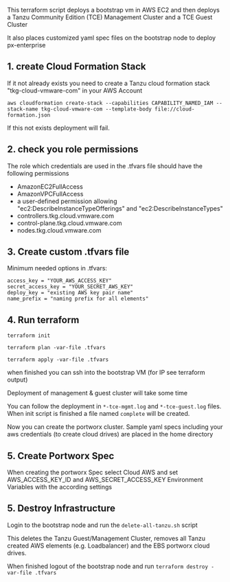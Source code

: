This terraform script deploys a bootstrap vm in AWS EC2 and then deploys a Tanzu Community Edition (TCE) Management Cluster and a TCE Guest Cluster

It also places customized yaml spec files on the bootstrap node to deploy px-enterprise


## 1. create Cloud Formation Stack
If it not already exists you need to create a Tanzu cloud formation stack "tkg-cloud-vmware-com" in your AWS Account 

`aws cloudformation create-stack --capabilities CAPABILITY_NAMED_IAM --stack-name tkg-cloud-vmware-com --template-body file://cloud-formation.json`

If this not exists deployment will fail.

## 2. check you role permissions
The role which credentials are used in the .tfvars file should have the following permissions
* AmazonEC2FullAccess
* AmazonVPCFullAccess
* a user-defined permission allowing "ec2:DescribeInstanceTypeOfferings" and "ec2:DescribeInstanceTypes"
* controllers.tkg.cloud.vmware.com 
* control-plane.tkg.cloud.vmware.com 
* nodes.tkg.cloud.vmware.com 

## 3. Create custom .tfvars file
Minimum needed options in .tfvars:

```
access_key = "YOUR_AWS_ACCESS_KEY"
secret_access_key = "YOUR_SECRET_AWS_KEY"
deploy_key = "existing AWS key pair name"
name_prefix = "naming prefix for all elements"
```

## 4. Run terraform
`terraform init`

`terraform plan -var-file .tfvars`

`terraform apply -var-file .tfvars`

when finished you can ssh into the bootstrap VM (for IP see terraform output)

Deployment of management & guest cluster will take some time

You can follow the deployment in `*-tce-mgmt.log` and `*-tce-guest.log` files. When init script is finished a file named `complete` will be created. 

Now you can create the portworx cluster. Sample yaml specs including your aws credentials (to create cloud drives) are placed in the home directory

## 5. Create Portworx Spec
When creating the portworx Spec select Cloud AWS and set AWS_ACCESS_KEY_ID and AWS_SECRET_ACCESS_KEY Environment Variables with the according settings

## 5. Destroy Infrastructure
Login to the bootstrap node and run the `delete-all-tanzu.sh` script

This deletes the Tanzu Guest/Management Cluster, removes all Tanzu created AWS elements (e.g. Loadbalancer) and the EBS portworx cloud drives.

When finished logout of the bootstrap node and run `terraform destroy -var-file .tfvars`


